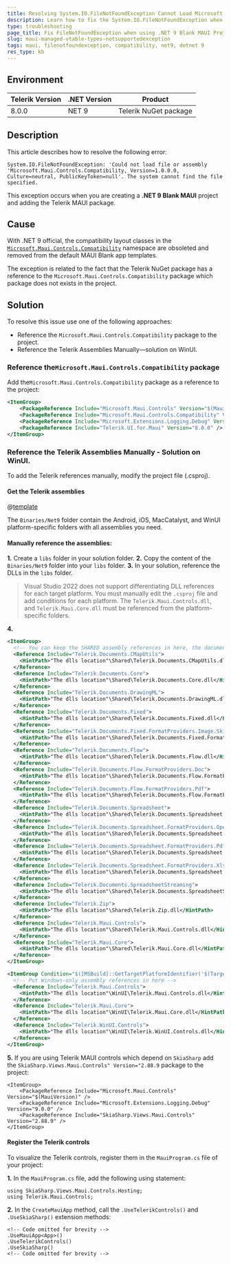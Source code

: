 ```yaml
---
title: Resolving System.IO.FileNotFoundException Cannot Load Microsoft.Maui.Controls.Compatibility When Using .NET 9 And Telerik MAUI Package
description: Learn how to fix the System.IO.FileNotFoundException when using .NET 9 Blank MAUI Project and adding Telerik MAUI Package.
type: troubleshooting
page_title: Fix FileNotFoundException when using .NET 9 Blank MAUI Project and adding Telerik MAUI Package
slug: maui-managed-vtable-types-notsupportedexception
tags: maui, filenotfoundexception, compatibility, net9, dotnet 9
res_type: kb
---
```


## Environment

| Telerik Version | .NET Version | Product
| --- | --- | --- |
| 8.0.0 | NET 9 | Telerik NuGet package |

## Description

This article describes how to resolve the following error: 

```
System.IO.FileNotFoundException: 'Could not load file or assembly 'Microsoft.Maui.Controls.Compatibility, Version=1.0.0.0, Culture=neutral, PublicKeyToken=null'. The system cannot find the file specified.
```

This exception occurs when you are creating a **.NET 9 Blank MAUI** project and adding the Telerik MAUI package.

## Cause

With .NET 9 official, the compatibility layout classes in the [`Microsoft.Maui.Controls.Compatibility`](https://learn.microsoft.com/en-us/dotnet/maui/whats-new/dotnet-9?view=net-maui-9.0#compatibility-layouts) namespace are obsoleted and removed from the default MAUI Blank app templates.

The exception is related to the fact that the Telerik NuGet package has a reference to the `Microsoft.Maui.Controls.Compatibility` package which package does not exists in the project.

## Solution

To resolve this issue use one of the following approaches:

* Reference the `Microsoft.Maui.Controls.Compatibility` package to the project.
* Reference the Telerik Assemblies Manually&mdash;solution on WinUI.

### Reference the`Microsoft.Maui.Controls.Compatibility` package

Add the`Microsoft.Maui.Controls.Compatibility` package as a reference to the project:

```xml
<ItemGroup>
	<PackageReference Include="Microsoft.Maui.Controls" Version="$(MauiVersion)" />
	<PackageReference Include="Microsoft.Maui.Controls.Compatibility" Version="$(MauiVersion)" />
	<PackageReference Include="Microsoft.Extensions.Logging.Debug" Version="9.0.0" />
	<PackageReference Include="Telerik.UI.for.Maui" Version="8.0.0" />
</ItemGroup>
```

### Reference the Telerik Assemblies Manually - Solution on WinUI.

To add the Telerik references manually, modify the project file (.csproj).

#### Get the Telerik assemblies

@[template](/_contentTemplates/common/manual-packages.md#manual-packages-location)

The `Binaries/Net9` folder contain the Android, iOS, MacCatalyst, and WinUI platform-specific folders with all assemblies you need.

#### Manually reference the assemblies:

**1.** Create a `libs` folder in your solution folder.
**2.** Copy the content of the `Binaries/Net9` folder into your `libs` folder.
**3.** In your solution, reference the DLLs in the `libs` folder.

>Visual Studio 2022 does not support differentiating DLL references for each target platform. You must manually edit the `.csproj` file and add conditions for each platform. The `Telerik.Maui.Controls.dll`, and `Telerik.Maui.Core.dll` must be referenced from the platform-specific folders.

**4.**

```xml
<ItemGroup>
  <!-- You can keep the SHARED assembly references in here, the document processing assemblies -->
  <Reference Include="Telerik.Documents.CMapUtils">
    <HintPath>"The dlls location"\Shared\Telerik.Documents.CMapUtils.dll</HintPath>
  </Reference>
  <Reference Include="Telerik.Documents.Core">
    <HintPath>"The dlls location"\Shared\Telerik.Documents.Core.dll</HintPath>
  </Reference>
  <Reference Include="Telerik.Documents.DrawingML">
    <HintPath>"The dlls location"\Shared\Telerik.Documents.DrawingML.dll</HintPath>
  </Reference>
  <Reference Include="Telerik.Documents.Fixed">
    <HintPath>"The dlls location"\Shared\Telerik.Documents.Fixed.dll</HintPath>
  </Reference>
  <Reference Include="Telerik.Documents.Fixed.FormatProviders.Image.Skia">
    <HintPath>"The dlls location"\Shared\Telerik.Documents.Fixed.FormatProviders.Image.Skia.dll</HintPath>
  </Reference>
  <Reference Include="Telerik.Documents.Flow">
    <HintPath>"The dlls location"\Shared\Telerik.Documents.Flow.dll</HintPath>
  </Reference>
  <Reference Include="Telerik.Documents.Flow.FormatProviders.Doc">
    <HintPath>"The dlls location"\Shared\Telerik.Documents.Flow.FormatProviders.Doc.dll</HintPath>
  </Reference>
  <Reference Include="Telerik.Documents.Flow.FormatProviders.Pdf">
    <HintPath>"The dlls location"\Shared\Telerik.Documents.Flow.FormatProviders.Pdf.dll</HintPath>
  </Reference>
  <Reference Include="Telerik.Documents.Spreadsheet">
    <HintPath>"The dlls location"\Shared\Telerik.Documents.Spreadsheet.dll</HintPath>
  </Reference>
  <Reference Include="Telerik.Documents.Spreadsheet.FormatProviders.OpenXml">
    <HintPath>"The dlls location"\Shared\Telerik.Documents.Spreadsheet.FormatProviders.OpenXml.dll</HintPath>
  </Reference>
  <Reference Include="Telerik.Documents.Spreadsheet.FormatProviders.Pdf">
    <HintPath>"The dlls location"\Shared\Telerik.Documents.Spreadsheet.FormatProviders.Pdf.dll</HintPath>
  </Reference>
  <Reference Include="Telerik.Documents.Spreadsheet.FormatProviders.Xls">
    <HintPath>"The dlls location"\Shared\Telerik.Documents.Spreadsheet.FormatProviders.Xls.dll</HintPath>
  </Reference>
  <Reference Include="Telerik.Documents.SpreadsheetStreaming">
    <HintPath>"The dlls location"\Shared\Telerik.Documents.SpreadsheetStreaming.dll</HintPath>
  </Reference>
  <Reference Include="Telerik.Zip">
    <HintPath>"The dlls location"\Shared\Telerik.Zip.dll</HintPath>
  </Reference>
  <Reference Include="Telerik.Maui.Controls">
    <HintPath>"The dlls location"\Shared\Telerik.Maui.Controls.dll</HintPath>
  </Reference>
  <Reference Include="Telerik.Maui.Core">
    <HintPath>"The dlls location"\Shared\Telerik.Maui.Core.dll</HintPath>
  </Reference>
</ItemGroup>

<ItemGroup Condition="$([MSBuild]::GetTargetPlatformIdentifier('$(TargetFramework)')) == 'windows'">
  <!-- Put Windows-only assembly references in here -->
  <Reference Include="Telerik.Maui.Controls">
    <HintPath>"The dlls location"\WinUI\Telerik.Maui.Controls.dll</HintPath>
  </Reference>
  <Reference Include="Telerik.Maui.Core">
    <HintPath>"The dlls location"\WinUI\Telerik.Maui.Core.dll</HintPath>
  </Reference>
  <Reference Include="Telerik.WinUI.Controls">
    <HintPath>"The dlls location"\WinUI\Telerik.WinUI.Controls.dll</HintPath>
  </Reference>
</ItemGroup>
```

**5.** If you are using Telerik MAUI controls which depend on `SkiaSharp` add the `SkiaSharp.Views.Maui.Controls" Version="2.88.9` package to the project:

```
<ItemGroup>
	<PackageReference Include="Microsoft.Maui.Controls" Version="$(MauiVersion)" />
	<PackageReference Include="Microsoft.Extensions.Logging.Debug" Version="9.0.0" />
	<PackageReference Include="SkiaSharp.Views.Maui.Controls" Version="2.88.9" />
</ItemGroup>
```

#### Register the Telerik controls

To visualize the Telerik controls, register them in the `MauiProgram.cs` file of your project:

**1.** In the `MauiProgram.cs` file, add the following using statement:

```
using SkiaSharp.Views.Maui.Controls.Hosting;
using Telerik.Maui.Controls;
```

**2.** In the `CreateMauiApp` method, call the `.UseTelerikControls()` and `.UseSkiaSharp()` extension methods:

```
<!-- Code omitted for brevity -->
.UseMauiApp<App>()
.UseTelerikControls()
.UseSkiaSharp()
<!-- Code omitted for brevity -->
```
